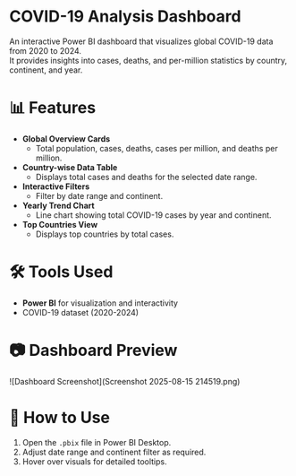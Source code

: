 # COVID-19 Analysis Dashboard

An interactive Power BI dashboard that visualizes global COVID-19 data from 2020 to 2024.  
It provides insights into cases, deaths, and per-million statistics by country, continent, and year.

# 📊 Features
- **Global Overview Cards**  
  - Total population, cases, deaths, cases per million, and deaths per million.
- **Country-wise Data Table**  
  - Displays total cases and deaths for the selected date range.
- **Interactive Filters**  
  - Filter by date range and continent.
- **Yearly Trend Chart**  
  - Line chart showing total COVID-19 cases by year and continent.
- **Top Countries View**  
  - Displays top countries by total cases.

# 🛠 Tools Used
- **Power BI** for visualization and interactivity
- COVID-19 dataset (2020-2024)

# 📷 Dashboard Preview
![Dashboard Screenshot](Screenshot 2025-08-15 214519.png)

# 📌 How to Use
1. Open the `.pbix` file in Power BI Desktop.
2. Adjust date range and continent filter as required.
3. Hover over visuals for detailed tooltips.
